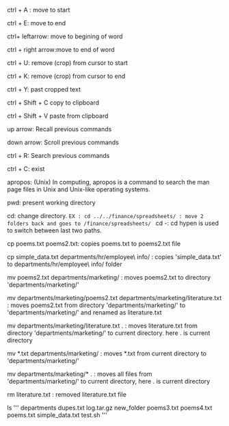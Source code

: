 

ctrl + A :		move to start 

ctrl + E:     move to end

ctrl+ leftarrow:	move to begining of word

ctrl + right arrow:move to end of word


ctrl + U:		remove (crop) from cursor to start

ctrl + K:		remove (crop) from cursor to end

ctrl + Y: 		past cropped text

ctrl + Shift + C    copy to clipboard

ctrl + Shift + V	paste from clipboard

up arrow:		Recall previous commands

down arrow:	Scroll previous commands

ctrl + R:		Search previous commands

ctrl + C:		exist

apropos:  (Unix) In computing, apropos is a command to search the man page files in Unix and Unix-like operating systems. 


pwd: present working directory

cd: change directory. 
	```
	EX : cd ../../finance/spreadsheets/ : move 2 folders back and goes to /finance/spreadsheets/ 
	```
cd -: cd hypen is used to switch between last two paths.

cp poems.txt poems2.txt: copies poems.txt to  poems2.txt file

cp simple_data.txt departments/hr/employee\ info/ : copies 'simple_data.txt' to departments/hr/employee\ info/ folder

mv poems2.txt departments/marketing/ : moves poems2.txt to directory 'departments/marketing/'

mv departments/marketing/poems2.txt departments/marketing/literature.txt : moves poems2.txt from directory 'departments/marketing/' to 'departments/marketing/' and renamed as literature.txt 

mv departments/marketing/literature.txt . : moves literature.txt from directory 'departments/marketing/' to current directory. here . is current directory

mv *.txt departments/marketing/ :  moves *.txt from current directory to  'departments/marketing/' 

mv departments/marketing/* . :  moves all files  from  'departments/marketing/'  to current directory, here . is current directory

rm literature.txt : removed literature.txt  file

ls
'''
departments  dupes.txt  log.tar.gz  new_folder  poems3.txt  poems4.txt  poems.txt  simple_data.txt  test.sh
'''

